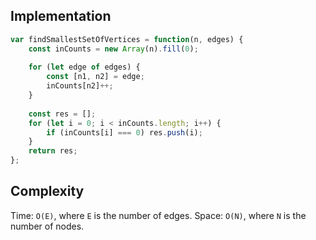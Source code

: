 ## Implementation
```js
var findSmallestSetOfVertices = function(n, edges) {
    const inCounts = new Array(n).fill(0); 
    
    for (let edge of edges) {
        const [n1, n2] = edge; 
        inCounts[n2]++; 
    }
    
    const res = []; 
    for (let i = 0; i < inCounts.length; i++) {
        if (inCounts[i] === 0) res.push(i); 
    }
    return res; 
};
```

## Complexity
Time: `O(E)`, where `E` is the number of edges. 
Space: `O(N)`, where `N` is the number of nodes. 
